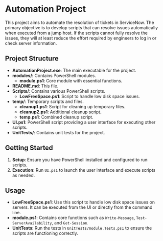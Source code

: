 # Automation Project

This project aims to automate the resolution of tickets in ServiceNow. The primary objective is to develop scripts that can resolve issues automatically when executed from a jump host. If the scripts cannot fully resolve the issues, they will at least reduce the effort required by engineers to log in or check server information.

## Project Structure

- **AutomationProject.exe**: The main executable for the project.
- **modules/**: Contains PowerShell modules.
  - **module.ps1**: Core module with essential functions.
- **README.md**: This file.
- **Scripts/**: Contains various PowerShell scripts.
  - **LowFreeSpace.ps1**: Script to handle low disk space issues.
- **temp/**: Temporary scripts and files.
  - **cleanup1.ps1**: Script for cleaning up temporary files.
  - **cleanup2.ps1**: Additional cleanup script.
  - **temp.ps1**: Combined cleanup script.
- **UI.ps1**: PowerShell script providing a user interface for executing other scripts.
- **UnitTests/**: Contains unit tests for the project.

## Getting Started

1. **Setup**: Ensure you have PowerShell installed and configured to run scripts.
2. **Execution**: Run `UI.ps1` to launch the user interface and execute scripts as needed.

## Usage

- **LowFreeSpace.ps1**: Use this script to handle low disk space issues on servers. It can be executed from the UI or directly from the command line.
- **module.ps1**: Contains core functions such as `Write-Message`, `Test-ServerAvailability`, and `Get-Session`.
- **UnitTests**: Run the tests in `UnitTests/module.Tests.ps1` to ensure the scripts are functioning correctly.